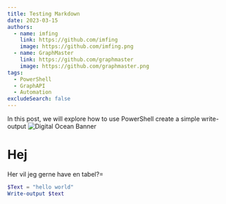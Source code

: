 ```yaml
---
title: Testing Markdown
date: 2023-03-15
authors:
  - name: imfing
    link: https://github.com/imfing
    image: https://github.com/imfing.png
  - name: GraphMaster
    link: https://github.com/graphmaster
    image: https://github.com/graphmaster.png
tags:
  - PowerShell
  - GraphAPI
  - Automation
excludeSearch: false
---
```


In this post, we will explore how to use PowerShell create a simple write-output
![Digital Ocean Banner](https://doimages.nyc3.cdn.digitaloceanspaces.com/002Blog/0-BLOG-BANNERS/app_platform.png "App Platform Banner")
<!--more-->
# Hej

Her vil jeg gerne have en tabel?=

```powershell
$Text = "hello world"
Write-output $text
```


